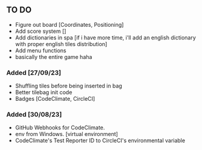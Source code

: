## TO DO
- Figure out board [Coordinates, Positioning]
- Add score system []
- Add dictionaries in spa [if i have more time, i'll add an english dictionary with proper english tiles distribution]
- Add menu functions
- basically the entire game haha

### Added [27/09/23]
- Shuffling tiles before being inserted in bag
- Better tilebag init code
- Badges [CodeClimate, CircleCI]

### Added [30/08/23]
- GitHub Webhooks for CodeClimate.
- env from Windows. [virtual environment]
- CodeClimate's Test Reporter ID to CircleCI's environmental variable 